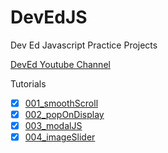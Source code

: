 # DevEdJS
Dev Ed Javascript Practice Projects

[DevEd Youtube Channel](https://www.youtube.com/@developedbyed/videos)

Tutorials
- [x] [001_smoothScroll](https://www.youtube.com/watch?v=oUSvlrDTLi4&t=204s&ab_channel=developedbyed)
- [x] [002_popOnDisplay](https://www.youtube.com/watch?v=C_JKlr4WKKs&ab_channel=developedbyed)
- [x] [003_modalJS](https://www.youtube.com/watch?v=KjQ8uvAt9kQ&ab_channel=developedbyed)
- [x] [004_imageSlider](https://www.youtube.com/watch?v=KcdBOoK3Pfw&ab_channel=developedbyed)
